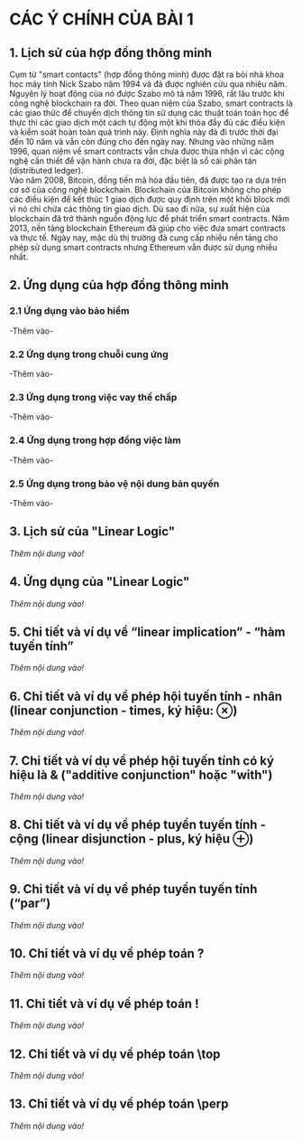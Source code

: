 # CÁC Ý CHÍNH CỦA BÀI 1
## 1. Lịch sử của hợp đồng thông minh
  Cụm từ "smart contacts" (hợp đồng thông minh) được đặt ra bỏi nhà khoa học máy tính Nick Szabo năm 1994 và đã được nghiên cứu qua nhiêu năm. Nguyên lý hoạt động của nó được Szabo mô tả năm 1996, rất lâu trước khi công nghệ blockchain ra đời. Theo quan niệm của Szabo, smart contracts là các giao thức để chuyển dịch thông tin sử dụng các thuật toán toán học để thực thi các giao dịch một cách tự động một khi thỏa đầy đủ các điều kiện và kiểm soát hoàn toàn quá trình này. Định nghĩa này đả đi trước thời đại đến 10 năm và vẫn còn đúng cho đến ngày nay. Nhưng vào những năm 1996, quan niệm về smart contracts vẫn chưa được thừa nhận vì các cộng nghệ cần thiết để vận hành chưa ra đời, đặc biệt là sổ cái phân tán (distributed ledger). <br />
  Vào năm 2008, Bitcoin, đồng tiền mã hóa đầu tiên, đã được tạo ra dựa trên cơ sở của công nghệ blockchain. Blockchain của Bitcoin không cho phép các điều kiện để kết thúc 1 giao dịch được quy định trên  một khối block mới vì nó chỉ chứa các thông tin giao dịch. Dù sao đi nữa, sự xuất hiện của blockchain đã trở thành nguồn động lực để phát triển smart contracts. Năm 2013, nền tảng blockchain Ethereum đã giúp cho việc đưa smart contracts và thực tế. Ngày nay, mặc dù thị trường đã cung cấp nhiều nền tảng cho phép sử dụng smart contracts nhưng Ethereum vẫn được sử dụng nhiều nhất. <br/>
## 2. Ứng dụng của hợp đồng thông minh
### 2.1 Ứng dụng vào bảo hiểm
  -Thêm vào-
### 2.2 Ứng dụng trong chuỗi cung ứng   
  -Thêm vào-
### 2.3 Ứng dụng trong việc vay thế chấp
  -Thêm vào-
### 2.4 Ứng dụng trong hợp đồng việc làm
  -Thêm vào-
### 2.5 Ứng dụng trong bảo vệ nội dung bản quyền
  -Thêm vào-
## 3. Lịch sử của "Linear Logic"
  _Thêm nội dung vào!_
## 4. Ứng dụng của "Linear Logic"
  _Thêm nội dung vào!_
## 5. Chi tiết và ví dụ về “linear implication” - “hàm tuyến tính”
  _Thêm nội dung vào!_
## 6. Chi tiết và ví dụ về phép hội tuyến tính - nhân (linear conjunction - times, ký hiệu: ⊗)
  _Thêm nội dung vào!_
## 7. Chi tiết và ví dụ về phép hội tuyến tính có ký hiệu là & ("additive conjunction" hoặc "with")
  _Thêm nội dung vào!_
## 8. Chi tiết và ví dụ về phép tuyển tuyến tính - cộng (linear disjunction - plus, ký hiệu ⊕)
  _Thêm nội dung vào!_
## 9. Chi tiết và ví dụ về phép tuyển tuyến tính (“par”)
  _Thêm nội dung vào!_
## 10. Chi tiết và ví dụ về phép toán ?
  _Thêm nội dung vào!_
## 11. Chi tiết và ví dụ về phép toán !
  _Thêm nội dung vào!_
## 12. Chi tiết và ví dụ về phép toán \top
  _Thêm nội dung vào!_
## 13. Chi tiết và ví dụ về phép toán \perp
  _Thêm nội dung vào!_
  
